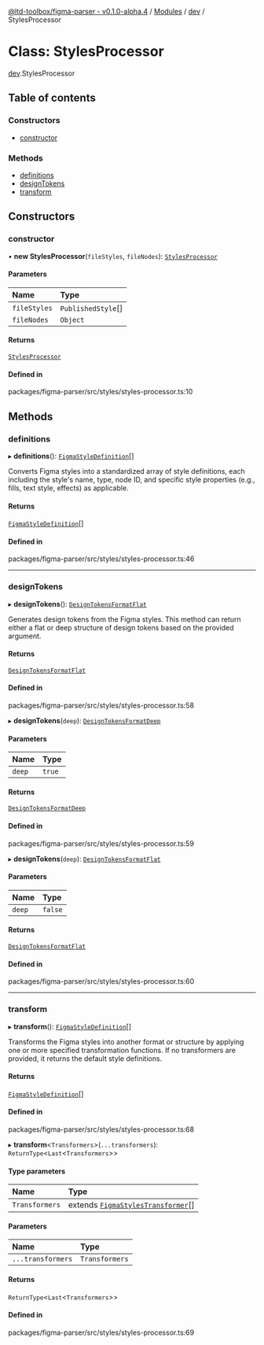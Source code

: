 [@ltd-toolbox/figma-parser - v0.1.0-alpha.4](../README.md) / [Modules](../modules.md) / [dev](../modules/dev.md) / StylesProcessor

# Class: StylesProcessor

[dev](../modules/dev.md).StylesProcessor

## Table of contents

### Constructors

- [constructor](dev.StylesProcessor.md#constructor)

### Methods

- [definitions](dev.StylesProcessor.md#definitions)
- [designTokens](dev.StylesProcessor.md#designtokens)
- [transform](dev.StylesProcessor.md#transform)

## Constructors

### constructor

• **new StylesProcessor**(`fileStyles`, `fileNodes`): [`StylesProcessor`](dev.StylesProcessor.md)

#### Parameters

| Name | Type |
| :------ | :------ |
| `fileStyles` | `PublishedStyle`[] |
| `fileNodes` | `Object` |

#### Returns

[`StylesProcessor`](dev.StylesProcessor.md)

#### Defined in

packages/figma-parser/src/styles/styles-processor.ts:10

## Methods

### definitions

▸ **definitions**(): [`FigmaStyleDefinition`](../interfaces/styles.FigmaStyleDefinition.md)[]

Converts Figma styles into a standardized array of style definitions, each including the style's name, type, node ID, and specific style properties (e.g., fills, text style, effects) as applicable.

#### Returns

[`FigmaStyleDefinition`](../interfaces/styles.FigmaStyleDefinition.md)[]

#### Defined in

packages/figma-parser/src/styles/styles-processor.ts:46

___

### designTokens

▸ **designTokens**(): [`DesignTokensFormatFlat`](../interfaces/dev.DesignTokensFormatFlat.md)

Generates design tokens from the Figma styles. This method can return either a flat or deep structure of design tokens based on the provided argument.

#### Returns

[`DesignTokensFormatFlat`](../interfaces/dev.DesignTokensFormatFlat.md)

#### Defined in

packages/figma-parser/src/styles/styles-processor.ts:58

▸ **designTokens**(`deep`): [`DesignTokensFormatDeep`](../interfaces/dev.DesignTokensFormatDeep.md)

#### Parameters

| Name | Type |
| :------ | :------ |
| `deep` | ``true`` |

#### Returns

[`DesignTokensFormatDeep`](../interfaces/dev.DesignTokensFormatDeep.md)

#### Defined in

packages/figma-parser/src/styles/styles-processor.ts:59

▸ **designTokens**(`deep`): [`DesignTokensFormatFlat`](../interfaces/dev.DesignTokensFormatFlat.md)

#### Parameters

| Name | Type |
| :------ | :------ |
| `deep` | ``false`` |

#### Returns

[`DesignTokensFormatFlat`](../interfaces/dev.DesignTokensFormatFlat.md)

#### Defined in

packages/figma-parser/src/styles/styles-processor.ts:60

___

### transform

▸ **transform**(): [`FigmaStyleDefinition`](../interfaces/styles.FigmaStyleDefinition.md)[]

Transforms the Figma styles into another format or structure by applying one or more specified transformation functions. If no transformers are provided, it returns the default style definitions.

#### Returns

[`FigmaStyleDefinition`](../interfaces/styles.FigmaStyleDefinition.md)[]

#### Defined in

packages/figma-parser/src/styles/styles-processor.ts:68

▸ **transform**\<`Transformers`\>(`...transformers`): `ReturnType`\<`Last`\<`Transformers`\>\>

#### Type parameters

| Name | Type |
| :------ | :------ |
| `Transformers` | extends [`FigmaStylesTransformer`](../modules/styles.md#figmastylestransformer)[] |

#### Parameters

| Name | Type |
| :------ | :------ |
| `...transformers` | `Transformers` |

#### Returns

`ReturnType`\<`Last`\<`Transformers`\>\>

#### Defined in

packages/figma-parser/src/styles/styles-processor.ts:69
